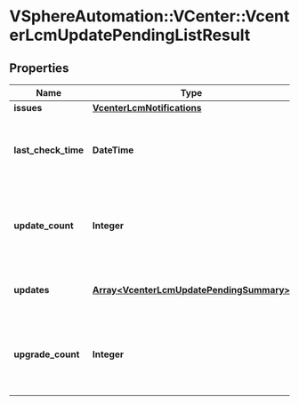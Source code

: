 # VSphereAutomation::VCenter::VcenterLcmUpdatePendingListResult

## Properties
Name | Type | Description | Notes
------------ | ------------- | ------------- | -------------
**issues** | [**VcenterLcmNotifications**](VcenterLcmNotifications.md) |  | [optional] 
**last_check_time** | **DateTime** | Time when the software depo was last checked. | 
**update_count** | **Integer** | Number of pending updates Only set if there are available updates | [optional] 
**updates** | [**Array&lt;VcenterLcmUpdatePendingSummary&gt;**](VcenterLcmUpdatePendingSummary.md) | List of pending update details | 
**upgrade_count** | **Integer** | Number of pending upgrades Only set if there are available upgrades | [optional] 


